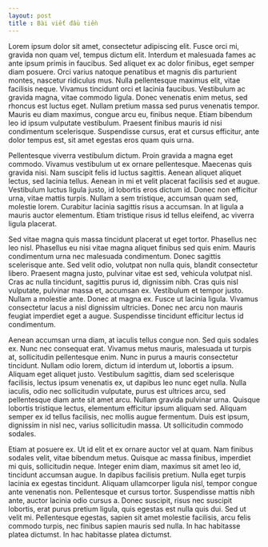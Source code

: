 ```yaml
---
layout: post
title : Bài viết đầu tiền
---
```


Lorem ipsum dolor sit amet, consectetur adipiscing elit. Fusce orci mi, gravida non quam vel, tempus dictum elit. Interdum et malesuada fames ac ante ipsum primis in faucibus. Sed aliquet ex ac dolor finibus, eget semper diam posuere. Orci varius natoque penatibus et magnis dis parturient montes, nascetur ridiculus mus. Nulla pellentesque maximus elit, vitae facilisis neque. Vivamus tincidunt orci et lacinia faucibus. Vestibulum ac gravida magna, vitae commodo ligula. Donec venenatis enim metus, sed rhoncus est luctus eget. Nullam pretium massa sed purus venenatis tempor. Mauris eu diam maximus, congue arcu eu, finibus neque. Etiam bibendum leo id ipsum vulputate vestibulum. Praesent finibus mauris id nisi condimentum scelerisque. Suspendisse cursus, erat et cursus efficitur, ante dolor tempus est, sit amet egestas eros quam quis urna.

Pellentesque viverra vestibulum dictum. Proin gravida a magna eget commodo. Vivamus vestibulum ut ex ornare pellentesque. Maecenas quis gravida nisi. Nam suscipit felis id luctus sagittis. Aenean aliquet aliquet lectus, sed lacinia tellus. Aenean in mi et velit placerat facilisis sed et augue. Vestibulum luctus ligula justo, id lobortis eros dictum id. Donec non efficitur urna, vitae mattis turpis. Nullam a sem tristique, accumsan quam sed, molestie lorem. Curabitur lacinia sagittis risus a accumsan. In at ligula a mauris auctor elementum. Etiam tristique risus id tellus eleifend, ac viverra ligula placerat.

Sed vitae magna quis massa tincidunt placerat ut eget tortor. Phasellus nec leo nisl. Phasellus eu nisi vitae magna aliquet finibus sed quis enim. Mauris condimentum urna nec malesuada condimentum. Donec sagittis scelerisque ante. Sed velit odio, volutpat non nulla quis, blandit consectetur libero. Praesent magna justo, pulvinar vitae est sed, vehicula volutpat nisl. Cras ac nulla tincidunt, sagittis purus id, dignissim nibh. Cras quis nisl vulputate, pulvinar massa et, accumsan ex. Vestibulum et tempor justo. Nullam a molestie ante. Donec at magna ex. Fusce ut lacinia ligula. Vivamus consectetur lacus a nisl dignissim ultricies. Donec nec arcu non mauris feugiat imperdiet eget a augue. Suspendisse tincidunt efficitur lectus id condimentum.

Aenean accumsan urna diam, at iaculis tellus congue non. Sed quis sodales ex. Nunc nec consequat erat. Vivamus metus mauris, malesuada ut turpis at, sollicitudin pellentesque enim. Nunc in purus a mauris consectetur tincidunt. Nullam odio lorem, dictum id interdum ut, lobortis a ipsum. Aliquam eget aliquet justo. Vestibulum sagittis, diam sed scelerisque facilisis, lectus ipsum venenatis ex, ut dapibus leo nunc eget nulla. Nulla iaculis, odio nec sollicitudin vulputate, purus est ultrices arcu, sed pellentesque diam ante sit amet arcu. Nullam gravida pulvinar urna. Quisque lobortis tristique lectus, elementum efficitur ipsum aliquam sed. Aliquam semper ex id tellus facilisis, nec mollis augue fermentum. Duis est ipsum, dignissim in nisl nec, varius sollicitudin massa. Ut sollicitudin commodo sodales.

Etiam at posuere ex. Ut id elit et ex ornare auctor vel at quam. Nam finibus sodales velit, vitae bibendum metus. Quisque ac massa finibus, imperdiet mi quis, sollicitudin neque. Integer enim diam, maximus sit amet leo id, tincidunt accumsan augue. In dapibus facilisis pretium. Nulla eget turpis lacinia ex egestas tincidunt. Aliquam ullamcorper ligula nisl, tempor congue ante venenatis non. Pellentesque et cursus tortor. Suspendisse mattis nibh ante, auctor lacinia odio cursus a. Donec suscipit, risus nec suscipit lobortis, erat purus pretium ligula, quis egestas est nulla quis dui. Sed ut velit mi. Pellentesque egestas, sapien sit amet molestie facilisis, arcu felis commodo turpis, nec finibus sapien mauris sed nulla. In hac habitasse platea dictumst. In hac habitasse platea dictumst.
